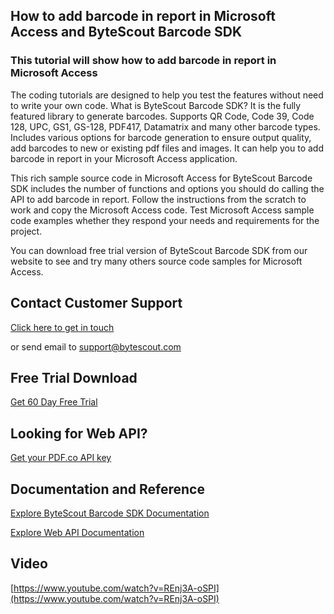 ## How to add barcode in report in Microsoft Access and ByteScout Barcode SDK

### This tutorial will show how to add barcode in report in Microsoft Access

The coding tutorials are designed to help you test the features without need to write your own code. What is ByteScout Barcode SDK? It is the fully featured library to generate barcodes. Supports QR Code, Code 39, Code 128, UPC, GS1, GS-128, PDF417, Datamatrix and many other barcode types. Includes various options for barcode generation to ensure output quality, add barcodes to new or existing pdf files and images. It can help you to add barcode in report in your Microsoft Access application.

This rich sample source code in Microsoft Access for ByteScout Barcode SDK includes the number of functions and options you should do calling the API to add barcode in report. Follow the instructions from the scratch to work and copy the Microsoft Access code. Test Microsoft Access sample code examples whether they respond your needs and requirements for the project.

You can download free trial version of ByteScout Barcode SDK from our website to see and try many others source code samples for Microsoft Access.

## Contact Customer Support

[Click here to get in touch](https://bytescout.zendesk.com/hc/en-us/requests/new?subject=ByteScout%20Barcode%20SDK%20Question)

or send email to [support@bytescout.com](mailto:support@bytescout.com?subject=ByteScout%20Barcode%20SDK%20Question) 

## Free Trial Download

[Get 60 Day Free Trial](https://bytescout.com/download/web-installer?utm_source=github-readme)

## Looking for Web API? 

[Get your PDF.co API key](https://pdf.co/documentation/api?utm_source=github-readme)

## Documentation and Reference

[Explore ByteScout Barcode SDK Documentation](https://bytescout.com/documentation/index.html?utm_source=github-readme)

[Explore Web API Documentation](https://pdf.co/documentation/api?utm_source=github-readme)

## Video

[https://www.youtube.com/watch?v=REnj3A-oSPI](https://www.youtube.com/watch?v=REnj3A-oSPI)
